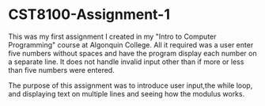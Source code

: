 # CST8100-Assignment-1
This was my first assignment I created in my "Intro to Computer Programming" course at Algonquin College. All it required was a user enter five numbers without spaces and have the program display each number on a separate line. It does not handle invalid input other than if more or less than five numbers were entered.

The purpose of this assignment was to introduce user input,the while loop, and displaying text on multiple lines and seeing how the modulus works.
